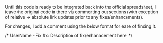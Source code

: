 Until this code is ready to be integrated back into the official spreadsheet, I leave the original code in there via commenting out sections (with exception of relative -> absolute link updates prior to any fixes/enhancements). 

For changes, I add a comment using the below format for ease of finding it.

/* UserName - Fix #x: Description of fix/enhanacement here. */
